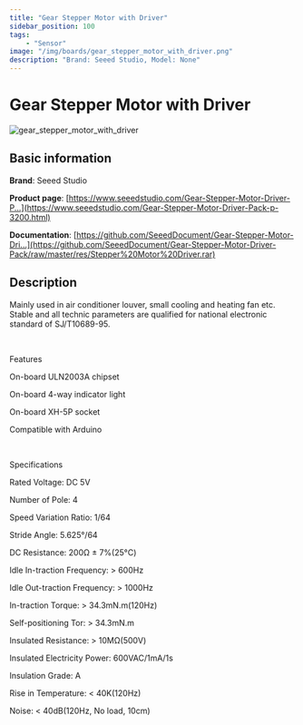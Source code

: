 ```yaml
---
title: "Gear Stepper Motor with Driver"
sidebar_position: 100
tags:
    - "Sensor"
image: "/img/boards/gear_stepper_motor_with_driver.png"
description: "Brand: Seeed Studio, Model: None"
---
```

# Gear Stepper Motor with Driver

![gear_stepper_motor_with_driver](/img/boards/gear_stepper_motor_with_driver.png)

## Basic information

**Brand**: Seeed Studio

**Product page**: [https://www.seeedstudio.com/Gear-Stepper-Motor-Driver-P...](https://www.seeedstudio.com/Gear-Stepper-Motor-Driver-Pack-p-3200.html)

**Documentation**: [https://github.com/SeeedDocument/Gear-Stepper-Motor-Dri...](https://github.com/SeeedDocument/Gear-Stepper-Motor-Driver-Pack/raw/master/res/Stepper%20Motor%20Driver.rar)

## Description

Mainly used in air conditioner louver, small cooling and heating fan etc\. Stable and all technic parameters are qualified for national electronic standard of SJ/T10689\-95\.

 

Features 

On\-board ULN2003A chipset

On\-board 4\-way indicator light

On\-board XH\-5P socket

Compatible with Arduino

 

Specifications

Rated Voltage: DC 5V

Number of Pole: 4

Speed Variation Ratio: 1/64

Stride Angle: 5\.625°/64

DC Resistance: 200Ω ± 7%\(25°C\)

Idle In\-traction Frequency: \> 600Hz

Idle Out\-traction Frequency: \> 1000Hz

In\-traction Torque: \> 34\.3mN\.m\(120Hz\)

Self\-positioning Tor: \> 34\.3mN\.m

Insulated Resistance: \> 10MΩ\(500V\)

Insulated Electricity Power: 600VAC/1mA/1s

Insulation Grade: A

Rise in Temperature: \< 40K\(120Hz\)

Noise: \< 40dB\(120Hz, No load, 10cm\)

